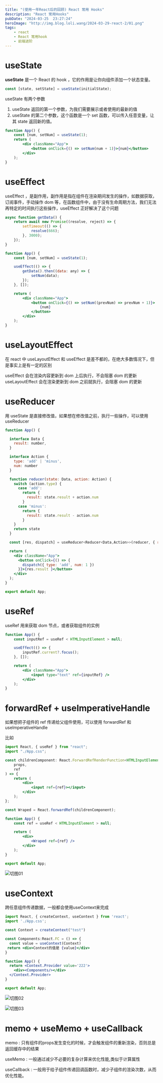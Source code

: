 ```yaml
---
title: "(使用一年React后的回顾) React 常用 Hooks"
description: "React 常用Hooks"
pubDate: "2024-03-25  23:27:24"
heroImage: "http://img.blog.loli.wang/2024-03-29-react-2/01.png"
tags:
    - react
    - React 常用hook
    - 前端进阶
---
```


# useState

**useState** 是一个 React 的 hook ，它的作用是让你向组件添加一个状态变量。

```jsx
const [state, setState] = useState(initialState);
```

useState 有两个参数

1. useState 返回的第一个参数，为我们需要展示或者使用的最新的值
2. useState 的第二个参数，这个函数是一个 set 函数，可以传入任意变量，让其 state 返回新的值。

```jsx
function App() {
    const [num, setNum] = useState(1);
    return (
        <div className="App">
            <button onClick={() => setNum(num + 1)}>{num}</button>
        </div>
    );
}
```

# useEffect

useEffect ，是副作用，副作用是指在组件在渲染期间发生的操作，如数据获取，订阅事件，手动操作 dom 等，在函数组件中，由于没有生命周期方法，我们无法再特定的时间执行这些操作，useEffect 正好解决了这个问题

```jsx
async function getData() {
    return await new Promise((resolve, reject) => {
        setTimeout(() => {
            resolve(666);
        }, 3000);
    });
}

function App() {
    const [num, setNum] = useState(1);

    useEffect(() => {
        getData().then((data: any) => {
            setNum(data);
        });
    }, []);

    return (
        <div className="App">
            <button onClick={() => setNum((prevNum) => prevNum + 1)}>
                {num}
            </button>
        </div>
    );
}
```

# useLayoutEffect

在 react 中 useLayoutEffect 和 useEffect 是差不都的，在绝大多数情况下，但是事实上是有一定的区别

useEffect 会在渲染内容更新到 dom 上后执行，不会阻塞 dom 的更新
useLayoutEffect 会在渲染更新到 dom 之前就执行，会阻塞 dom 的更新

# useReducer

用 useState 是直接修改值，如果想在修改值之前，执行一些操作，可以使用 useReducer

```jsx
function App() {

  interface Data {
    result: number,
  }

  interface Action {
    type: 'add' | 'minus',
    num: number
  }

  function reducer(state: Data, action: Action) {
    switch (action.type) {
      case 'add':
        return {
          result: state.result + action.num
        }
      case 'minus':
        return {
          result: state.result - action.num
        }
    }
    return state
  }

  const [res, dispatch] = useReducer<Reducer<Data,Action>>(reducer, { result: 0 })

  return (
    <div className="App">
      <button onClick={() => {
        dispatch({ type: 'add', num: 1 })
      }}>{res.result }</button>
    </div>
  );
}

export default App;
```

# useRef

useRef 用来获取 dom 节点，或者获取组件的实例

```jsx
function App() {
    const inputRef = useRef < HTMLInputElement > null;

    useEffect(() => {
        inputRef.current?.focus();
    }, []);

    return (
        <div className="App">
            <input type="text" ref={inputRef} />
        </div>
    );
}
```

# forwardRef + useImperativeHandle

如果想把子组件的 ref 传递给父组件使用，可以使用 forwardRef 和 useImperativeHandle

比如

```jsx
import React, { useRef } from "react";
import "./App.css";

const childrenComponent: React.ForwardRefRenderFunction<HTMLInputElement> = (
    props,
    ref
) => {
    return (
        <div>
            <input ref={ref}></input>
        </div>
    );
};

const Wraped = React.forwardRef(childrenComponent);

function App() {
    const ref = useRef < HTMLInputElement > null;

    return (
        <div>
            <Wraped ref={ref} />
        </div>
    );
}

export default App;
```


![切图01](http://img.blog.loli.wang/2024-03-29-react-2/01.png)


# useContext 

跨任意组件传递数据，一般都会使用useContext来完成

```jsx
import React, { createContext, useContext } from 'react';
import './App.css';

const Context = createContext("test")

const Components:React.FC = () => {
  const value = useContext(Context)
 return <div>Context的值是 {value}</div>
}

function App() {
  return <Context.Provider value='222'>
    <div><Components/></div>
  </Context.Provider> 
}

export default App;

```
![切图02](http://img.blog.loli.wang/2024-03-29-react-2/02.png)

![切图03](http://img.blog.loli.wang/2024-03-29-react-2/03.png)


# memo + useMemo + useCallback
memo : 只有组件的props发生变化的时候，才会触发组件的重新渲染，否则总是返回缓存中的结果

useMemo : 一般通过减少不必要的复杂计算来优化性能,类似于计算属性

useCallback : 一般用于给子组件传递回调函数时，减少子组件的渲染次数，从而优化性能。